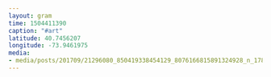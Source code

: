 ```yaml
---
layout: gram
time: 1504411390
caption: "#art"
latitude: 40.7456207
longitude: -73.9461975
media:
- media/posts/201709/21296080_850419338454129_8076166815891324928_n_17884478356105287.jpg
---
```

